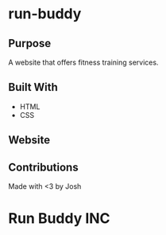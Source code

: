 # run-buddy

## Purpose
A website that offers fitness training services.

## Built With
* HTML
* CSS

## Website


## Contributions
Made with <3 by Josh

# Run Buddy INC